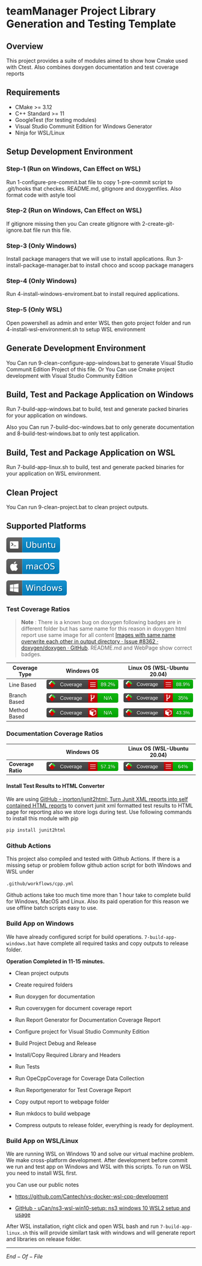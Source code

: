 # teamManager Project Library Generation and Testing Template

## Overview

This project provides a suite of modules aimed to show how Cmake used with Ctest. Also combines doxygen documentation and test coverage reports

## Requirements

- CMake >= 3.12
- C++ Standard >= 11
- GoogleTest (for testing modules)
- Visual Studio Communit Edition for Windows Generator
- Ninja for WSL/Linux

## Setup Development Environment

### Step-1 (Run on Windows, Can Effect on WSL)

Run 1-configure-pre-commit.bat file to copy 1-pre-commit script to .git/hooks that checkes. README.md, gitignore and doxygenfiles. Also format code with astyle tool

### Step-2 (Run on Windows, Can Effect on WSL)

If gitignore missing then you Can create gitignore with 2-create-git-ignore.bat file run this file.

### Step-3 (Only Windows)

Install package managers that we will use to install applications. Run 3-install-package-manager.bat to install choco and scoop package managers

### Step-4 (Only Windows)

Run 4-install-windows-enviroment.bat to install required applications. 

### Step-5 (Only WSL)

Open powershell as admin and enter WSL then goto project folder and run 4-install-wsl-environment.sh to setup WSL environment



## Generate Development Environment

You Can run 9-clean-configure-app-windows.bat to generate Visual Studio Communit Edition Project of this file. Or You Can use Cmake project development with Visual Studio Community Edition



## Build, Test and Package Application on Windows

Run 7-build-app-windows.bat to build, test and generate packed binaries for your application on windows.



Also you Can run 7-build-doc-windows.bat to only generate documentation and 8-build-test-windows.bat to only test application. 

## Build, Test and Package Application on WSL

Run 7-build-app-linux.sh to build, test and generate packed binaries for your application on WSL environment.



## Clean Project

You Can run 9-clean-project.bat to clean project outputs. 



## Supported Platforms

![Ubuntu badge](assets/badge-ubuntu.svg)

![macOS badge](assets/badge-macos.svg)

![Windows badge](assets/badge-windows.svg)

### Test Coverage Ratios

> **Note** : There is a known bug on doxygen following badges are in different folder but has same name for this reason in doxygen html report use same image for all content [Images with same name overwrite each other in output directory · Issue #8362 · doxygen/doxygen · GitHub](https://github.com/doxygen/doxygen/issues/8362). README.md and WebPage show correct badges.

| Coverage Type | Windows OS                                                             | Linux OS (WSL-Ubuntu 20.04)                                              |
| ------------- | ---------------------------------------------------------------------- | ------------------------------------------------------------------------ |
| Line Based    | ![Line Coverage](assets/codecoveragelibwin/badge_linecoverage.svg)     | ![Line Coverage](assets/codecoverageliblinux/badge_linecoverage.svg)     |
| Branch Based  | ![Branch Coverage](assets/codecoveragelibwin/badge_branchcoverage.svg) | ![Branch Coverage](assets/codecoverageliblinux/badge_branchcoverage.svg) |
| Method Based  | ![Method Coverage](assets/codecoveragelibwin/badge_methodcoverage.svg) | ![Method Coverage](assets/codecoverageliblinux/badge_methodcoverage.svg) |

### Documentation Coverage Ratios

|                    | Windows OS                                                        | Linux OS (WSL-Ubuntu 20.04)                                         |
| ------------------ | ----------------------------------------------------------------- | ------------------------------------------------------------------- |
| **Coverage Ratio** | ![Line Coverage](assets/doccoveragelibwin/badge_linecoverage.svg) | ![Line Coverage](assets/doccoverageliblinux/badge_linecoverage.svg) |



#### Install Test Results to HTML Converter

We are using [GitHub - inorton/junit2html: Turn Junit XML reports into self contained HTML reports](https://github.com/inorton/junit2html) to convert junit xml formatted test results to HTML page for reporting also we store logs during test. Use following commands to install this module with pip

```bash
pip install junit2html
```

### Github Actions

This project also compiled and tested with Github Actions. If there is a missing setup or problem follow github action script for both Windows and WSL under

`.github/workflows/cpp.yml`

Github actions take too much time more than 1 hour take to complete build for Windows, MacOS and Linux. Also its paid operation for this reason we use offline batch scripts easy to use. 

### Build App on Windows

We have already configured script for build operations. `7-build-app-windows.bat` have complete all required tasks and copy outputs to release folder.  

**Operation Completed in 11-15 minutes.**

- Clean project outputs

- Create required folders

- Run doxygen for documentation

- Run coverxygen for document coverage report

- Run Report Generator for Documentation Coverage Report

- Configure project for Visual Studio Community Edition

- Build Project Debug and Release

- Install/Copy Required Library and Headers

- Run Tests 

- Run OpeCppCoverage for Coverage Data Collection

- Run Reportgenerator for Test Coverage Report

- Copy output report to webpage folder

- Run mkdocs to build webpage

- Compress outputs to release folder, everything is ready for deployment. 

### Build App on WSL/Linux

We are running WSL on Windows 10 and solve our virtual machine problem. We make cross-platform development. After development before commit we run and test app on Windows and WSL with this scripts. To run on WSL you need to install WSL first. 

you Can use our public notes

- https://github.com/Cantech/vs-docker-wsl-cpp-development

- [GitHub - uCan/ns3-wsl-win10-setup: ns3 windows 10 WSL2 setup and usage](https://github.com/uCan/ns3-wsl-win10-setup)

After WSL installation, right click and open WSL bash and run `7-build-app-linux.sh` this will provide similart task with windows and will generate report and libraries on release folder. 



----

$End-Of-File$
